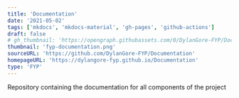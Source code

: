 ```yaml
---
title: 'Documentation'
date: '2021-05-02'
tags: ['mkdocs', 'mkdocs-material', 'gh-pages', 'github-actions']
draft: false
# gh_thumbnail: 'https://opengraph.githubassets.com/0/DylanGore-FYP/Documentation'
thumbnail: 'fyp-documentation.png'
sourceURL: 'https://github.com/DylanGore-FYP/Documentation'
homepageURL: 'https://dylangore-fyp.github.io/Documentation'
type: 'FYP'
---
```


Repository containing the documentation for all components of the project
